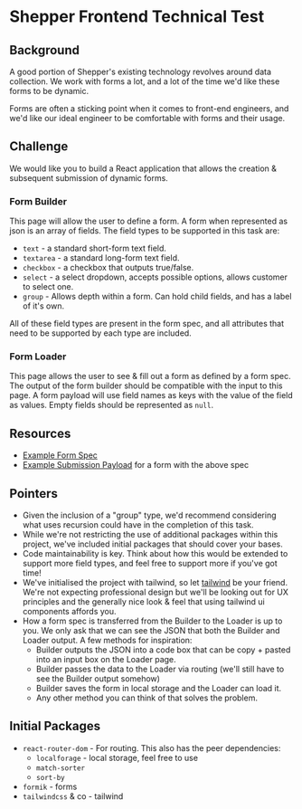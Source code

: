 # Shepper Frontend Technical Test

## Background

A good portion of Shepper's existing technology revolves around data collection. We work with forms a lot, and a lot of the time we'd like these forms to be dynamic.

Forms are often a sticking point when it comes to front-end engineers, and we'd like our ideal engineer to be comfortable with forms and their usage.

## Challenge

We would like you to build a React application that allows the creation & subsequent submission of dynamic forms.

### Form Builder

This page will allow the user to define a form. A form when represented as json is an array of fields. The field types to be supported in this task are:

- `text` - a standard short-form text field.
- `textarea` - a standard long-form text field.
- `checkbox` - a checkbox that outputs true/false.
- `select` - a select dropdown, accepts possible options, allows customer to select one.
- `group` - Allows depth within a form. Can hold child fields, and has a label of it's own.

All of these field types are present in the form spec, and all attributes that need to be supported by each type are included.

### Form Loader

This page allows the user to see & fill out a form as defined by a form spec. The output of the form builder should be compatible with the input to this page. A form payload will use field names as keys with the value of the field as values. Empty fields should be represented as `null`.

## Resources

- [Example Form Spec](example-form-spec.json)
- [Example Submission Payload](example-form-payload.json) for a form with the above spec

## Pointers

- Given the inclusion of a "group" type, we'd recommend considering what uses recursion could have in the completion of this task.
- While we're not restricting the use of additional packages within this project, we've included initial packages that should cover your bases.
- Code maintainability is key. Think about how this would be extended to support more field types, and feel free to support more if you've got time!
- We've initialised the project with tailwind, so let [tailwind](https://tailwindui.com/components) be your friend. We're not expecting professional design but we'll be looking out for UX principles and the generally nice look & feel that using tailwind ui components affords you.
- How a form spec is transferred from the Builder to the Loader is up to you. We only ask that we can see the JSON that both the Builder and Loader output. A few methods for inspiration:
  - Builder outputs the JSON into a code box that can be copy + pasted into an input box on the Loader page.
  - Builder passes the data to the Loader via routing (we'll still have to see the Builder output somehow)
  - Builder saves the form in local storage and the Loader can load it.
  - Any other method you can think of that solves the problem.

## Initial Packages

- `react-router-dom` - For routing. This also has the peer dependencies:
  - `localforage` - local storage, feel free to use
  - `match-sorter`
  - `sort-by`
- `formik` - forms
- `tailwindcss` & co - tailwind
